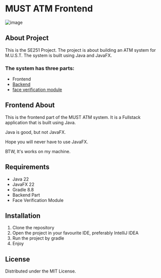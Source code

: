# MUST ATM Frontend 
![image](https://github.com/user-attachments/assets/5d6f6e42-55cd-42d6-92b9-25fe937f6e22)

## About Project
This is the SE251 Project. The project is about building an ATM system for M.U.S.T. The system is built using Java and JavaFX.

### The system has three parts:

- Frontend
- [Backend](https://github.com/MUST-ATM/backend)
- [face verification module](https://github.com/MUST-ATM/face_module)

## Frontend About
This is the frontend part of the MUST ATM system. It is a Fullstack application that is built using Java.

Java is good, but not JavaFX.

Hope you will never have to use JavaFX.

BTW, It's works on my machine.

## Requirements
- Java 22
- JavaFX 22
- Gradle 8.8
- Backend Part
- Face Verification Module

## Installation
1. Clone the repository
2. Open the project in your favourite IDE, preferably IntelliJ IDEA
3. Run the project by gradle
4. Enjoy

## License

Distributed under the MIT License.
